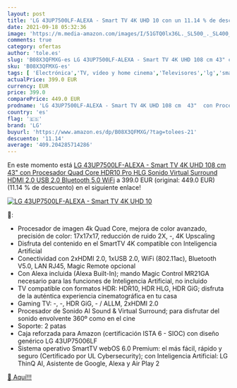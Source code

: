 ```yaml
---
layout: post
title: 'LG 43UP7500LF-ALEXA - Smart TV 4K UHD 10 con un 11.14 % de descuento'
date: 2021-09-18 05:32:36
image: 'https://m.media-amazon.com/images/I/51GTQ0lx36L._SL500_._SL400_.jpg'
comments: true
category: ofertas
author: 'tole.es'
slug: 'B08X3QFMXG-es LG 43UP7500LF-ALEXA - Smart TV 4K UHD 108 cm 43" con...'
sku: 'B08X3QFMXG-es'
tags: [ 'Electrónica','TV, vídeo y home cinema','Televisores','lg','smart','tv', ]
actualPrice: 399.0 EUR
currency: EUR
price: 399.0
comparePrice: 449.0 EUR
prodname: 'LG 43UP7500LF-ALEXA - Smart TV 4K UHD 108 cm  43"  con Procesador Quad Core  HDR10 Pro  HLG  Sonido Virtual Surround  HDMI 2.0  USB 2.0  Bluetooth 5.0  WiFi'
country: 'es'
flag: '🇪🇸'
brand: 'LG'
buyurl: 'https://www.amazon.es/dp/B08X3QFMXG/?tag=tolees-21'
descuento: '11.14'
average: '409.204285714286'
---
```


En este momento está [LG 43UP7500LF-ALEXA - Smart TV 4K UHD 108 cm  43"  con Procesador Quad Core  HDR10 Pro  HLG  Sonido Virtual Surround  HDMI 2.0  USB 2.0  Bluetooth 5.0  WiFi](https://www.amazon.es/dp/B08X3QFMXG/?tag=tolees-21) a 399.0 EUR (original: 449.0 EUR) (11.14 %  de descuento) en el siguiente enlace!

[![LG 43UP7500LF-ALEXA - Smart TV 4K UHD 10](https://m.media-amazon.com/images/I/51GTQ0lx36L._SL500_._SL400_.jpg)](https://www.amazon.es/dp/B08X3QFMXG/?tag=tolees-21)

🔎:

- Procesador de imagen 4k Quad Core, mejora de color avanzado, precisión de color: 17x17x17, reducción de ruido 2X, -, 4K Upscaling
- Disfruta del contenido en el SmartTV 4K compatible con Inteligencia Artificial
- Conectividad con 2xHDMI 2.0, 1xUSB 2.0, WiFi (802.11ac), Bluetooth V5.0, LAN RJ45, Magic Remote opcional
- Con Alexa incluida (Alexa Built-In); mando Magic Control MR21GA necesario para las funciones de Inteligencia Artificial, no incluido
- TV compatible con formatos HDR: HDR10, HDR HLG, HDR GiG; disfruta de la auténtica experiencia cinematográfica en tu casa
- Gaming TV: -, -, HDR GiG, - / ALLM, 2xHDMI 2.0
- Procesador de Sonido AI Sound & Virtual Surround; para disfrutar del sonido envolvente 360º como en el cine
- Soporte: 2 patas
- Caja reforzada para Amazon (certificación ISTA 6 - SIOC) con diseño genérico LG 43UP75006LF
- Sistema operativo SmartTV webOS 6.0 Premium: el más fácil, rápido y seguro (Certificado por UL Cybersecurity); con Inteligencia Artificial: LG ThinQ AI, Asistente de Google, Alexa y Air Play 2

[🛒 Aquí!!!](https://www.amazon.es/dp/B08X3QFMXG/?tag=tolees-21)

